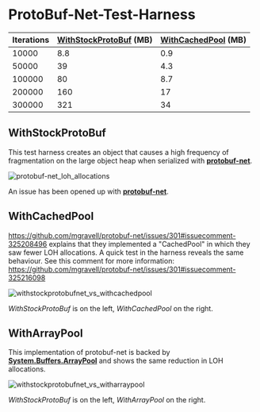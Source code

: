 # ProtoBuf-Net-Test-Harness

Iterations|[WithStockProtoBuf](https://github.com/Singh400/ProtoBuf-Net-Test-Harness#withstockprotobuf) (MB)|[WithCachedPool](https://github.com/Singh400/ProtoBuf-Net-Test-Harness#withcachedpool) (MB)
------------ | ------------- | -------------
10000|8.8|0.9
50000|39|4.3
100000|80|8.7
200000|160|17
300000|321|34

## WithStockProtoBuf
This test harness creates an object that causes a high frequency of fragmentation on the large object heap when serialized with [**protobuf-net**](https://github.com/mgravell/protobuf-net).

![protobuf-net_loh_allocations](https://user-images.githubusercontent.com/1906778/29731677-39de6686-89dd-11e7-8e86-623ab168017c.png)

An issue has been opened up with [**protobuf-net**](https://github.com/mgravell/protobuf-net/issues/301).

## WithCachedPool
https://github.com/mgravell/protobuf-net/issues/301#issuecomment-325208496 explains that they implemented a "CachedPool" in which they saw fewer LOH allocations. A quick test in the harness reveals the same behaviour. See this comment for more information:  https://github.com/mgravell/protobuf-net/issues/301#issuecomment-325216098

![withstockprotobufnet_vs_withcachedpool](https://user-images.githubusercontent.com/1906778/29752872-ec7df3a2-8b5d-11e7-9be4-239a59b06675.png)

_WithStockProtoBuf_ is on the left, _WithCachedPool_ on the right.

## WithArrayPool
This implementation of protobuf-net is backed by [**System.Buffers.ArrayPool**](https://www.nuget.org/packages/System.Buffers/) and shows the same reduction in LOH allocations.

![withstockprotobufnet_vs_witharraypool](https://user-images.githubusercontent.com/1906778/29785987-65f1cb78-8c21-11e7-8c98-5203baefb932.png)

_WithStockProtoBuf_ is on the left, _WithArrayPool_ on the right.
